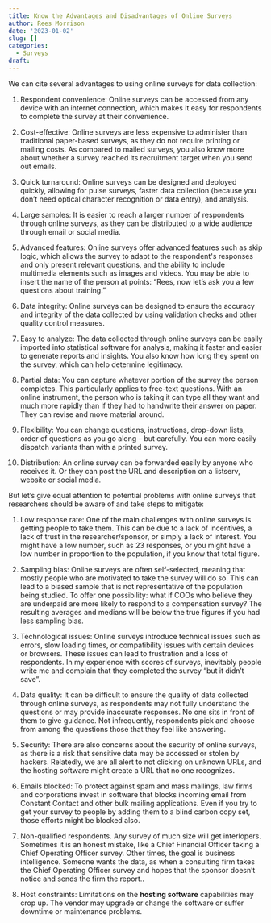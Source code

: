 ```yaml
---
title: Know the Advantages and Disadvantages of Online Surveys
author: Rees Morrison
date: '2023-01-02'
slug: []
categories:
  - Surveys
draft: 
---
```


We can cite several advantages to using online surveys for data collection:

1.	Respondent convenience: Online surveys can be accessed from any device with an internet connection, which makes it easy for respondents to complete the survey at their convenience.

2.	Cost-effective: Online surveys are less expensive to administer than traditional paper-based surveys, as they do not require printing or mailing costs.  As compared to mailed surveys, you also know more about whether a survey reached its recruitment target when you send out emails.  

3.	Quick turnaround: Online surveys can be designed and deployed quickly, allowing for pulse surveys, faster data collection (because you don’t need optical character recognition or data entry), and analysis.

4.	Large samples: It is easier to reach a larger number of respondents through online surveys, as they can be distributed to a wide audience through email or social media.

5.	Advanced features: Online surveys offer advanced features such as skip logic, which allows the survey to adapt to the respondent's responses and only present relevant questions, and the ability to include multimedia elements such as images and videos.  You may be able to insert the name of the person at points:  “Rees, now let’s ask you a few questions about training.” 

6.	Data integrity: Online surveys can be designed to ensure the accuracy and integrity of the data collected by using validation checks and other quality control measures.

7.	Easy to analyze: The data collected through online surveys can be easily imported into statistical software for analysis, making it faster and easier to generate reports and insights.  You also know how long they spent on the survey, which can help determine legitimacy.

8.	Partial data:  You can capture whatever portion of the survey the person completes.  This particularly applies to free-text questions.  With an online instrument, the person who is taking it can type all they want and much more rapidly than if they had to handwrite their answer on paper.  They can revise and move material around.

9.	Flexibility:  You can change questions, instructions, drop-down lists, order of questions as you go along – but carefully.  You can more easily dispatch variants than with a printed survey.

10.	Distribution:  An online survey can be forwarded easily by anyone who receives it.  Or they can post the URL and description on a listserv, website or social media.    

But let’s give equal attention to potential problems with online surveys that researchers should be aware of and take steps to mitigate:

1.	Low response rate: One of the main challenges with online surveys is getting people to take them. This can be due to a lack of incentives, a lack of trust in the researcher/sponsor, or simply a lack of interest.  You might have a low number, such as 23 responses, or you might have a low number in proportion to the population, if you know that total figure.  

2.	Sampling bias: Online surveys are often self-selected, meaning that mostly people who are motivated to take the survey will do so. This can lead to a biased sample that is not representative of the population being studied.  To offer one possibility:  what if COOs who believe they are underpaid are more likely to respond to a compensation survey?   The resulting averages and medians will be below the true figures if you had less sampling bias.  

3.	Technological issues: Online surveys introduce technical issues such as errors, slow loading times, or compatibility issues with certain devices or browsers. These issues can lead to frustration and a loss of respondents.  In my experience with scores of surveys, inevitably people write me and complain that they completed the survey “but it didn’t save”. 

4.	Data quality: It can be difficult to ensure the quality of data collected through online surveys, as respondents may not fully understand the questions or may provide inaccurate responses.   No one sits in front of them to give guidance.  Not infrequently, respondents pick and choose from among the questions those that they feel like answering.

5.	Security: There are also concerns about the security of online surveys, as there is a risk that sensitive data may be accessed or stolen by hackers.  Relatedly, we are all alert to not clicking on unknown URLs, and the hosting software might create a URL that no one recognizes.

6.	Emails blocked:  To protect against spam and mass mailings, law firms and corporations invest in software that blocks incoming email from Constant Contact and other bulk mailing applications.  Even if you try to get your survey to people by adding them to a blind carbon copy set, those efforts might be blocked also.

7.	Non-qualified respondents.  Any survey of much size will get interlopers.  Sometimes it is an honest mistake, like a Chief Financial Officer taking a Chief Operating Officer survey.  Other times, the goal is business intelligence.  Someone wants the data, as when a consulting firm takes the Chief Operating Officer survey and hopes that the sponsor doesn’t notice and sends the firm the report..

8.	Host constraints:  Limitations on the **hosting software** capabilities may crop up.  The vendor may upgrade or change the software or suffer downtime or maintenance problems.

<!-- End of post -->